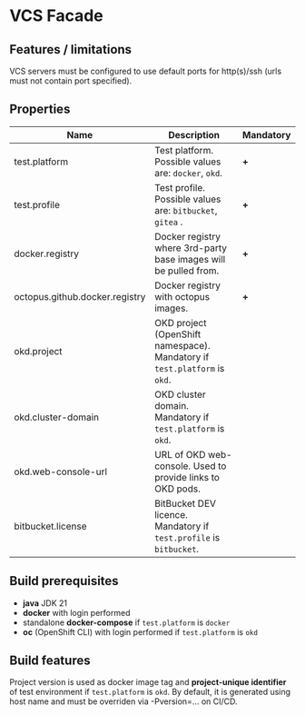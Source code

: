 # VCS Facade

## Features / limitations

VCS servers must be configured to use default ports for http(s)/ssh (urls must not contain port specified).

## Properties

| Name                           | Description                                                               | Mandatory |
|--------------------------------|---------------------------------------------------------------------------|-----------|
| test.platform                  | Test platform. Possible values are: `docker`, `okd`.                      | **+**     |
| test.profile                   | Test profile. Possible values are: `bitbucket`, `gitea` .                 | **+**     |
| docker.registry                | Docker registry where 3rd-party base images will be pulled from.          | **+**     |
| octopus.github.docker.registry | Docker registry with octopus images.                                      | **+**     |
| okd.project                    | OKD project (OpenShift namespace). Mandatory if `test.platform` is `okd`. |           |
| okd.cluster-domain             | OKD cluster domain. Mandatory if `test.platform` is `okd`.                |           |
| okd.web-console-url            | URL of OKD web-console. Used to provide links to OKD pods.                |           |
| bitbucket.license              | BitBucket DEV licence. Mandatory if `test.profile` is `bitbucket`.        |           |

## Build prerequisites

* **java** JDK 21
* **docker** with login performed
* standalone **docker-compose** if `test.platform` is `docker`
* **oc** (OpenShift CLI) with login performed if `test.platform` is `okd`

## Build features

Project version is used as docker image tag and **project-unique identifier** of test environment if `test.platform` is `okd`. By default, it is generated using host name and must be overriden via -Pversion=... on CI/CD.   

